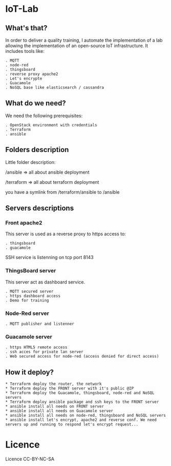# IoT-Lab

## What's that?
In order to deliver a quality training, I automate the implementation of a lab allowing the implementation of an open-source IoT infrastructure.
It includes tools like:
    
    . MQTT
    . node-red
    . thingsboard
    . reverse proxy apache2
    . Let's encrypte
    . Guacamole
    . NoSQL base like elasticsearch / cassandra

## What do we need?
We need the following prerequisites:
    
    . OpenStack environment with credentials
    . Terraform
    . ansible

## Folders description
Little folder description:

/ansible => all about ansible deployment

/terraform => all about terraform deployment

you have a symlink from /terraform/ansible to /ansible

## Servers descriptions

### Front apache2
This server is used as a reverse proxy to https access to:
    
    . thingsboard
    . guacamole

SSH service is listenning on tcp port 8143


### ThingsBoard server
This server act as dashboard service. 

    . MQTT secured server
    . https dashboard access
    . Demo for training

### Node-Red server

    . MQTT publisher and listenner
    
### Guacamole server

    . https HTML5 remote access
    . ssh acces for private lan server
    . Web secured access for node-red (access denied for direct access)
    
## How it deploy?

    * Terraform deploy the router, the network
    * Terraform deploy the FRONT server with it's public @IP
    * Terraform deploy the Guacamole, thingsboard, node-red and NoSQL servers
    * Terraform deploy ansible package and ssh keys to the FRONT server
    * ansible install all needs on FRONT server
    * ansible install all needs on Guacamole server
    * ansible install all needs on node-red, thingsboard and NoSQL servers
    * ansible install let's encrypt, apache2 and reverse conf. We need servers up and running to respond let's encrypt request...


# Licence
Licence CC-BY-NC-SA